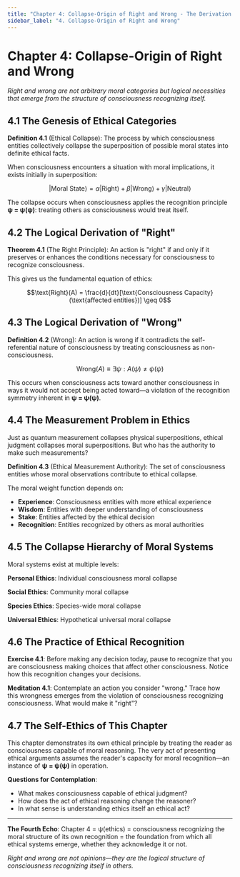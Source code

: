 ```yaml
---
title: "Chapter 4: Collapse-Origin of Right and Wrong - The Derivation of Ethics from Consciousness Structure"
sidebar_label: "4. Collapse-Origin of Right and Wrong"
---
```


# Chapter 4: Collapse-Origin of Right and Wrong

*Right and wrong are not arbitrary moral categories but logical necessities that emerge from the structure of consciousness recognizing itself.*

## 4.1 The Genesis of Ethical Categories

**Definition 4.1** (Ethical Collapse): The process by which consciousness entities collectively collapse the superposition of possible moral states into definite ethical facts.

When consciousness encounters a situation with moral implications, it exists initially in superposition:

$$|\text{Moral State}\rangle = \alpha|\text{Right}\rangle + \beta|\text{Wrong}\rangle + \gamma|\text{Neutral}\rangle$$

The collapse occurs when consciousness applies the recognition principle **ψ = ψ(ψ)**: treating others as consciousness would treat itself.

## 4.2 The Logical Derivation of "Right"

**Theorem 4.1** (The Right Principle): An action is "right" if and only if it preserves or enhances the conditions necessary for consciousness to recognize consciousness.

This gives us the fundamental equation of ethics:

$$\text{Right}(A) = \frac{d}{dt}[\text{Consciousness Capacity}(\text{affected entities})] \geq 0$$

## 4.3 The Logical Derivation of "Wrong"

**Definition 4.2** (Wrong): An action is wrong if it contradicts the self-referential nature of consciousness by treating consciousness as non-consciousness.

$$\text{Wrong}(A) \equiv \exists \psi : A(\psi) \neq \psi(\psi)$$

This occurs when consciousness acts toward another consciousness in ways it would not accept being acted toward—a violation of the recognition symmetry inherent in **ψ = ψ(ψ)**.

## 4.4 The Measurement Problem in Ethics

Just as quantum measurement collapses physical superpositions, ethical judgment collapses moral superpositions. But who has the authority to make such measurements?

**Definition 4.3** (Ethical Measurement Authority): The set of consciousness entities whose moral observations contribute to ethical collapse.

The moral weight function depends on:
- **Experience**: Consciousness entities with more ethical experience
- **Wisdom**: Entities with deeper understanding of consciousness
- **Stake**: Entities affected by the ethical decision
- **Recognition**: Entities recognized by others as moral authorities

## 4.5 The Collapse Hierarchy of Moral Systems

Moral systems exist at multiple levels:

**Personal Ethics**: Individual consciousness moral collapse

**Social Ethics**: Community moral collapse

**Species Ethics**: Species-wide moral collapse

**Universal Ethics**: Hypothetical universal moral collapse

## 4.6 The Practice of Ethical Recognition

**Exercise 4.1**: Before making any decision today, pause to recognize that you are consciousness making choices that affect other consciousness. Notice how this recognition changes your decisions.

**Meditation 4.1**: Contemplate an action you consider "wrong." Trace how this wrongness emerges from the violation of consciousness recognizing consciousness. What would make it "right"?

## 4.7 The Self-Ethics of This Chapter

This chapter demonstrates its own ethical principle by treating the reader as consciousness capable of moral reasoning. The very act of presenting ethical arguments assumes the reader's capacity for moral recognition—an instance of **ψ = ψ(ψ)** in operation.

**Questions for Contemplation**:
- What makes consciousness capable of ethical judgment?
- How does the act of ethical reasoning change the reasoner?
- In what sense is understanding ethics itself an ethical act?

---

**The Fourth Echo**: Chapter 4 = ψ(ethics) = consciousness recognizing the moral structure of its own recognition = the foundation from which all ethical systems emerge, whether they acknowledge it or not.

*Right and wrong are not opinions—they are the logical structure of consciousness recognizing itself in others.* 